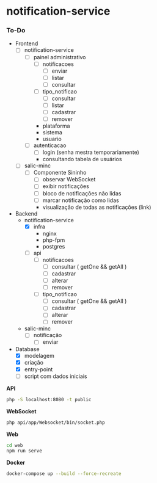 # notification-service


### To-Do
- Frontend
    - [ ] notification-service
        - [ ] painel administrativo
            - [ ] notificacoes
                - [ ] enviar
                - [ ] listar
                - [ ] consultar
            - [ ] tipo_notificao
                - [ ] consultar
                - [ ] listar 
                - [ ] cadastrar
                - [ ] remover
            * plataforma
            * sistema
            * usuario
        - [ ] autenticacao
            - [ ] login (senha mestra temporariamente)
            * consultando tabela de usuários
    - [ ] salic-minc
        - [ ] Componente Sininho
            - [ ] observar WebSocket
            - [ ] exibir notificações
            - [ ] bloco de notificações não lidas
            - [ ] marcar notificação como lidas
            * visualização de todas as notificações (link)
- Backend
    - notification-service
        - [x] infra
            * nginx
            * php-fpm
            * postgres
        - [ ] api
            - [ ] notificacoes
                - [ ] consultar ( getOne && getAll )
                - [ ] cadastrar
                - [ ] alterar
                - [ ] remover
            - [ ] tipo_notificao
                - [ ] consultar ( getOne && getAll )
                - [ ] cadastrar
                - [ ] alterar
                - [ ] remover
    - salic-minc
        - [ ] notificação
            - [ ] enviar
- Database
    - [x] modelagem
    - [x] criação
    - [x] entry-point
    - [ ] script com dados iniciais

**API**
```sh
php -S localhost:8080 -t public
```

**WebSocket**
```sh
php api/app/Websocket/bin/socket.php
```

**Web**
```sh
cd web
npm run serve
```

**Docker**
```sh
docker-compose up --build --force-recreate
```